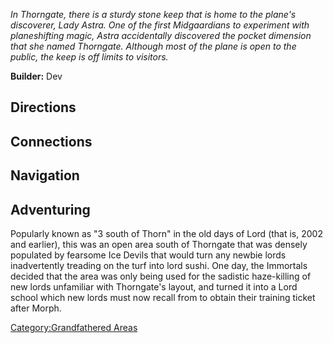 *In Thorngate, there is a sturdy stone keep that is home to the plane's
discoverer, Lady Astra. One of the first Midgaardians to experiment with
planeshifting magic, Astra accidentally discovered the pocket dimension
that she named Thorngate. Although most of the plane is open to the
public, the keep is off limits to visitors.*

**Builder:** Dev

## Directions

## Connections

## Navigation

## Adventuring

Popularly known as "3 south of Thorn" in the old days of Lord (that is,
2002 and earlier), this was an open area south of Thorngate that was
densely populated by fearsome Ice Devils that would turn any newbie
lords inadvertently treading on the turf into lord sushi. One day, the
Immortals decided that the area was only being used for the sadistic
haze-killing of new lords unfamiliar with Thorngate's layout, and turned
it into a Lord school which new lords must now recall from to obtain
their training ticket after Morph.

[Category:Grandfathered Areas](Category:Grandfathered_Areas "wikilink")
